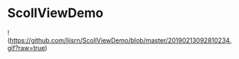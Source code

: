 # ScollViewDemo
!(https://github.com/lijsrn/ScollViewDemo/blob/master/20190213092810234.gif?raw=true)

